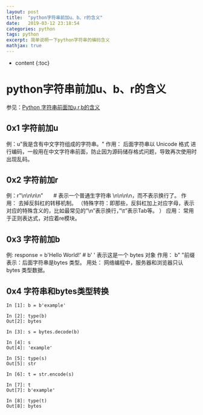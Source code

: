 ```yaml
---
layout: post
title:  "python字符串前加u、b、r的含义"
date:   2019-03-12 23:18:54
categories: python
tags: python
excerpt: 简单说明一下python字符串的编码含义
mathjax: true
---
```

* content
{:toc}

# python字符串前加u、b、r的含义
参见：[Python 字符串前面加u,r,b的含义](https://www.cnblogs.com/liangmingshen/p/9274021.html)
## 0x1 字符前加u
例：u"我是含有中文字符组成的字符串。"
作用：
后面字符串以 Unicode 格式 进行编码，一般用在中文字符串前面，防止因为源码储存格式问题，导致再次使用时出现乱码。

## 0x2 字符前加r
例：r"\n\n\n\n”　　# 表示一个普通生字符串 \n\n\n\n，而不表示换行了。
作用：
去掉反斜杠的转移机制。
（特殊字符：即那些，反斜杠加上对应字母，表示对应的特殊含义的，比如最常见的”\n”表示换行，”\t”表示Tab等。 ）
应用：
常用于正则表达式，对应着re模块。

## 0x3 字符前加b
例: response = b'Hello World!'     # b' ' 表示这是一个 bytes 对象
作用：
b" "前缀表示：后面字符串是bytes 类型。
用处：
网络编程中，服务器和浏览器只认bytes 类型数据。

## 0x4 字符串和bytes类型转换
```
In [1]: b = b'example'

In [2]: type(b)
Out[2]: bytes

In [3]: s = bytes.decode(b)

In [4]: s
Out[4]: 'example'

In [5]: type(s)
Out[5]: str

In [6]: t = str.encode(s)

In [7]: t
Out[7]: b'example'

In [8]: type(t)
Out[8]: bytes
```
